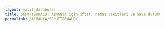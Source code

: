 ```yaml
---
layout: vakit_dashboard
title: SCHUTTERWALD, ALMANYA için iftar, namaz vakitleri ve hava durumu - ilçe/eyalet seç
permalink: /ALMANYA/SCHUTTERWALD/
---
```


<script type="text/javascript">
  var GLOBAL_COUNTRY = 'ALMANYA';
  var GLOBAL_CITY = 'SCHUTTERWALD';
  var GLOBAL_STATE = '';
  var lat = 72;
  var lon = 21;
</script>
